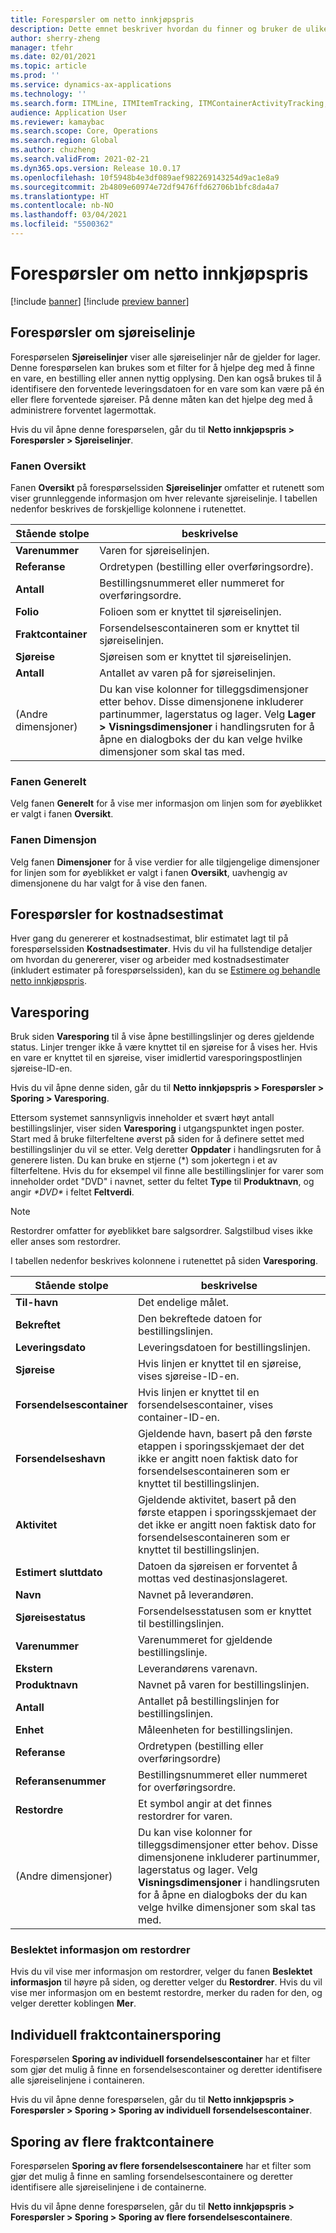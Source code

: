 ```yaml
---
title: Forespørsler om netto innkjøpspris
description: Dette emnet beskriver hvordan du finner og bruker de ulike forespørselstypene som er tilgjengelige for modulen Netto innkjøpspris.
author: sherry-zheng
manager: tfehr
ms.date: 02/01/2021
ms.topic: article
ms.prod: ''
ms.service: dynamics-ax-applications
ms.technology: ''
ms.search.form: ITMLine, ITMItemTracking, ITMContainerActivityTracking, ITMContainerTracking
audience: Application User
ms.reviewer: kamaybac
ms.search.scope: Core, Operations
ms.search.region: Global
ms.author: chuzheng
ms.search.validFrom: 2021-02-21
ms.dyn365.ops.version: Release 10.0.17
ms.openlocfilehash: 10f5948b4e3df089aef982269143254d9ac1e8a9
ms.sourcegitcommit: 2b4809e60974e72df9476ffd62706b1bfc8da4a7
ms.translationtype: HT
ms.contentlocale: nb-NO
ms.lasthandoff: 03/04/2021
ms.locfileid: "5500362"
---
```

# <a name="landed-cost-inquiries"></a>Forespørsler om netto innkjøpspris

[!include [banner](../../includes/banner.md)]
[!include [preview banner](../includes/preview-banner.md)]

## <a name="voyage-line-inquiries"></a>Forespørsler om sjøreiselinje

Forespørselen **Sjøreiselinjer** viser alle sjøreiselinjer når de gjelder for lager. Denne forespørselen kan brukes som et filter for å hjelpe deg med å finne en vare, en bestilling eller annen nyttig opplysing. Den kan også brukes til å identifisere den forventede leveringsdatoen for en vare som kan være på én eller flere forventede sjøreiser. På denne måten kan det hjelpe deg med å administrere forventet lagermottak.

Hvis du vil åpne denne forespørselen, går du til **Netto innkjøpspris \> Forespørsler \> Sjøreiselinjer**.

### <a name="overview-tab"></a>Fanen Oversikt

Fanen **Oversikt** på forespørselssiden **Sjøreiselinjer** omfatter et rutenett som viser grunnleggende informasjon om hver relevante sjøreiselinje. I tabellen nedenfor beskrives de forskjellige kolonnene i rutenettet.

| Stående stolpe | beskrivelse |
|---|---|
| **Varenummer** | Varen for sjøreiselinjen. |
| **Referanse** | Ordretypen (bestilling eller overføringsordre). |
| **Antall** | Bestillingsnummeret eller nummeret for overføringsordre. |
| **Folio** | Folioen som er knyttet til sjøreiselinjen. |
| **Fraktcontainer** | Forsendelsescontaineren som er knyttet til sjøreiselinjen. |
| **Sjøreise** | Sjøreisen som er knyttet til sjøreiselinjen. |
| **Antall** | Antallet av varen på for sjøreiselinjen. |
| (Andre dimensjoner) | Du kan vise kolonner for tilleggsdimensjoner etter behov. Disse dimensjonene inkluderer partinummer, lagerstatus og lager. Velg **Lager \> Visningsdimensjoner** i handlingsruten for å åpne en dialogboks der du kan velge hvilke dimensjoner som skal tas med. |

### <a name="general-tab"></a>Fanen Generelt

Velg fanen **Generelt** for å vise mer informasjon om linjen som for øyeblikket er valgt i fanen **Oversikt**.

### <a name="dimensions-tab"></a>Fanen Dimensjon

Velg fanen **Dimensjoner** for å vise verdier for alle tilgjengelige dimensjoner for linjen som for øyeblikket er valgt i fanen **Oversikt**, uavhengig av dimensjonene du har valgt for å vise den fanen.

## <a name="cost-estimate-inquiries"></a>Forespørsler for kostnadsestimat

Hver gang du genererer et kostnadsestimat, blir estimatet lagt til på forespørselssiden **Kostnadsestimater**. Hvis du vil ha fullstendige detaljer om hvordan du genererer, viser og arbeider med kostnadsestimater (inkludert estimater på forespørselssiden), kan du se [Estimere og behandle netto innkjøpspris](estimate-manage-landed-costs.md).

## <a name="item-tracking"></a>Varesporing

Bruk siden **Varesporing** til å vise åpne bestillingslinjer og deres gjeldende status. Linjer trenger ikke å være knyttet til en sjøreise for å vises her. Hvis en vare er knyttet til en sjøreise, viser imidlertid varesporingspostlinjen sjøreise-ID-en.

Hvis du vil åpne denne siden, går du til **Netto innkjøpspris \> Forespørsler \> Sporing \> Varesporing**.

Ettersom systemet sannsynligvis inneholder et svært høyt antall bestillingslinjer, viser siden **Varesporing** i utgangspunktet ingen poster. Start med å bruke filterfeltene øverst på siden for å definere settet med bestillingslinjer du vil se etter. Velg deretter **Oppdater** i handlingsruten for å generere listen. Du kan bruke en stjerne (\*) som jokertegn i et av filterfeltene. Hvis du for eksempel vil finne alle bestillingslinjer for varer som inneholder ordet "DVD" i navnet, setter du feltet **Type** til **Produktnavn**, og angir *\*DVD\** i feltet **Feltverdi**.

> [!NOTE]
> Restordrer omfatter for øyeblikket bare salgsordrer. Salgstilbud vises ikke eller anses som restordrer.

I tabellen nedenfor beskrives kolonnene i rutenettet på siden **Varesporing**.

| Stående stolpe | beskrivelse |
|---|---|
| **Til-havn** | Det endelige målet. |
| **Bekreftet** | Den bekreftede datoen for bestillingslinjen. |
| **Leveringsdato** | Leveringsdatoen for bestillingslinjen. |
| **Sjøreise** | Hvis linjen er knyttet til en sjøreise, vises sjøreise-ID-en. |
| **Forsendelsescontainer** | Hvis linjen er knyttet til en forsendelsescontainer, vises container-ID-en. |
| **Forsendelseshavn** | Gjeldende havn, basert på den første etappen i sporingsskjemaet der det ikke er angitt noen faktisk dato for forsendelsescontaineren som er knyttet til bestillingslinjen. |
| **Aktivitet** | Gjeldende aktivitet, basert på den første etappen i sporingsskjemaet der det ikke er angitt noen faktisk dato for forsendelsescontaineren som er knyttet til bestillingslinjen. |
| **Estimert sluttdato** | Datoen da sjøreisen er forventet å mottas ved destinasjonslageret. |
| **Navn** | Navnet på leverandøren. |
| **Sjøreisestatus** | Forsendelsesstatusen som er knyttet til bestillingslinjen. |
| **Varenummer** | Varenummeret for gjeldende bestillingslinje. |
| **Ekstern** | Leverandørens varenavn. |
| **Produktnavn** | Navnet på varen for bestillingslinjen. |
| **Antall** | Antallet på bestillingslinjen for bestillingslinjen. |
| **Enhet** | Måleenheten for bestillingslinjen. |
| **Referanse** | Ordretypen (bestilling eller overføringsordre) |
| **Referansenummer** | Bestillingsnummeret eller nummeret for overføringsordre. |
| **Restordre** | Et symbol angir at det finnes restordrer for varen. |
| (Andre dimensjoner) | Du kan vise kolonner for tilleggsdimensjoner etter behov. Disse dimensjonene inkluderer partinummer, lagerstatus og lager. Velg **Visningsdimensjoner** i handlingsruten for å åpne en dialogboks der du kan velge hvilke dimensjoner som skal tas med. |

### <a name="related-information-about-backorders"></a>Beslektet informasjon om restordrer

Hvis du vil vise mer informasjon om restordrer, velger du fanen **Beslektet informasjon** til høyre på siden, og deretter velger du **Restordrer**. Hvis du vil vise mer informasjon om en bestemt restordre, merker du raden for den, og velger deretter koblingen **Mer**.

## <a name="individual-shipping-container-tracking"></a>Individuell fraktcontainersporing

Forespørselen **Sporing av individuell forsendelsescontainer** har et filter som gjør det mulig å finne en forsendelsescontainer og deretter identifisere alle sjøreiselinjene i containeren.

Hvis du vil åpne denne forespørselen, går du til **Netto innkjøpspris \> Forespørsler \> Sporing \> Sporing av individuell forsendelsescontainer**.

## <a name="multiple-shipping-container-tracking"></a>Sporing av flere fraktcontainere

Forespørselen **Sporing av flere forsendelsescontainere** har et filter som gjør det mulig å finne en samling forsendelsescontainere og deretter identifisere alle sjøreiselinjene i de containerne.

Hvis du vil åpne denne forespørselen, går du til **Netto innkjøpspris \> Forespørsler \> Sporing \> Sporing av flere forsendelsescontainere**.
